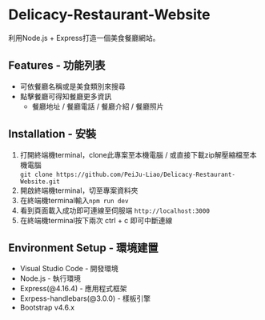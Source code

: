 # Delicacy-Restaurant-Website
利用Node.js + Express打造一個美食餐廳網站。
## Features - 功能列表
 * 可依餐廳名稱或是美食類別來搜尋
 * 點擊餐廳可得知餐廳更多資訊
   * 餐廳地址 / 餐廳電話 / 餐廳介紹 / 餐廳照片
## Installation - 安裝
1. 打開終端機terminal，clone此專案至本機電腦 / 或直接下載zip解壓縮檔至本機電腦 \
` git clone https://github.com/PeiJu-Liao/Delicacy-Restaurant-Website.git `
2. 開啟終端機terminal，切至專案資料夾
3. 在終端機terminal輸入`npm run dev`
4. 看到頁面載入成功即可連線至伺服端 ` http://localhost:3000 ` 
5. 在終端機terminal按下兩次 ctrl + c 即可中斷連線
## Environment Setup - 環境建置
* Visual Studio Code - 開發環境 
* Node.js - 執行環境
* Express(@4.16.4) - 應用程式框架
* Exrpess-handlebars(@3.0.0) - 樣板引擎
* Bootstrap v4.6.x
